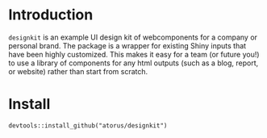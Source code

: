 # Introduction

`designkit` is an example UI design kit of webcomponents for a company or personal brand. The package is a wrapper for existing Shiny inputs that have been highly customized. This makes it easy for a team (or future you!) to use a library of components for any html outputs (such as a blog, report, or website) rather than start from scratch.

# Install

```{r}
devtools::install_github("atorus/designkit")
```